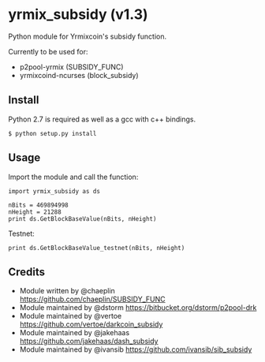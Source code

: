 yrmix_subsidy (v1.3)
==============================

Python module for Yrmixcoin's subsidy function.

Currently to be used for:

* p2pool-yrmix (SUBSIDY_FUNC)
* yrmixcoind-ncurses (block_subsidy)


Install
-------

Python 2.7 is required as well as a gcc with c++ bindings.

    $ python setup.py install


Usage
-----

Import the module and call the function:

    import yrmix_subsidy as ds

    nBits = 469894998
    nHeight = 21288
    print ds.GetBlockBaseValue(nBits, nHeight)

Testnet:

    print ds.GetBlockBaseValue_testnet(nBits, nHeight)


Credits
-------

* Module written by @chaeplin https://github.com/chaeplin/SUBSIDY_FUNC
* Module maintained by @dstorm https://bitbucket.org/dstorm/p2pool-drk
* Module maintained by @vertoe https://github.com/vertoe/darkcoin_subsidy
* Module maintained by @jakehaas https://github.com/jakehaas/dash_subsidy
* Module maintained by @ivansib https://github.com/ivansib/sib_subsidy
